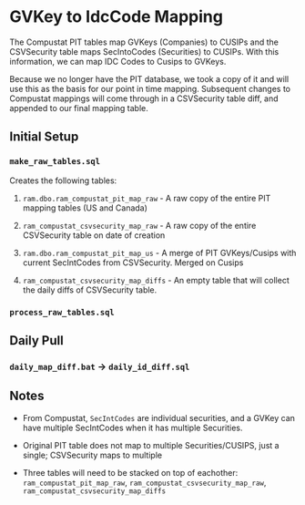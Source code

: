 # GVKey to IdcCode Mapping

The Compustat PIT tables map GVKeys (Companies) to CUSIPs and the CSVSecurity table maps SecIntoCodes (Securities) to CUSIPs. With this information, we can map IDC Codes to Cusips to GVKeys.

Because we no longer have the PIT database, we took a copy of it and will use this as the basis for our point in time mapping. Subsequent changes to Compustat mappings will come through in a CSVSecurity table diff, and appended to our final mapping table.


## Initial Setup

### `make_raw_tables.sql`

Creates the following tables:

1. `ram.dbo.ram_compustat_pit_map_raw` - A raw copy of the entire PIT mapping tables (US and Canada)

2. `ram_compustat_csvsecurity_map_raw` - A raw copy of the entire CSVSecurity table on date of creation

3. `ram.dbo.ram_compustat_pit_map_us` - A merge of PIT GVKeys/Cusips with current SecIntCodes from CSVSecurity. Merged on Cusips

4. `ram_compustat_csvsecurity_map_diffs` - An empty table that will collect the daily diffs of CSVSecurity table.

### `process_raw_tables.sql`



## Daily Pull

### `daily_map_diff.bat` -> `daily_id_diff.sql`


## Notes

* From Compustat, `SecIntCodes` are individual securities, and a GVKey can have multiple SecIntCodes when it has multiple Securities.

* Original PIT table does not map to multiple Securities/CUSIPS, just a single; CSVSecurity maps to multiple

* Three tables will need to be stacked on top of eachother: `ram_compustat_pit_map_raw`, `ram_compustat_csvsecurity_map_raw`, `ram_compustat_csvsecurity_map_diffs`
